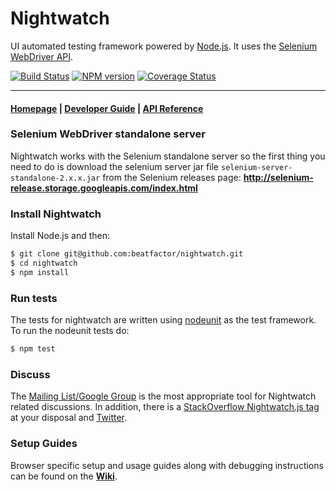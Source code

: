 # Nightwatch

UI automated testing framework powered by [Node.js](http://nodejs.org/). It uses the [Selenium WebDriver API](https://code.google.com/p/selenium/wiki/JsonWireProtocol).

[![Build Status](https://travis-ci.org/beatfactor/nightwatch.png?branch=master)](https://travis-ci.org/beatfactor/nightwatch) [![NPM version](https://badge.fury.io/js/nightwatch.png)](http://badge.fury.io/js/nightwatch) [![Coverage Status](https://coveralls.io/repos/beatfactor/nightwatch/badge.png?branch=master)](https://coveralls.io/r/beatfactor/nightwatch?branch=master)

***

#### [Homepage](http://nightwatchjs.org) | [Developer Guide](http://nightwatchjs.org/guide) | [API Reference](http://nightwatchjs.org/api)

### Selenium WebDriver standalone server
Nightwatch works with the Selenium standalone server so the first thing you need to do is download the selenium server jar file `selenium-server-standalone-2.x.x.jar` from the Selenium releases page:
**http://selenium-release.storage.googleapis.com/index.html**

### Install Nightwatch

Install Node.js and then:
```sh
$ git clone git@github.com:beatfactor/nightwatch.git
$ cd nightwatch
$ npm install
```

### Run tests
The tests for nightwatch are written using [nodeunit](https://github.com/caolan/nodeunit) as the test framework. To run the nodeunit tests do:
```sh
$ npm test
```

### Discuss
The [Mailing List/Google Group](https://groups.google.com/forum/#!forum/nightwatchjs) is the most appropriate tool for Nightwatch related discussions. In addition, there is a [StackOverflow Nightwatch.js tag](http://stackoverflow.com/questions/tagged/nightwatch.js) at your disposal and [Twitter](https://twitter.com/nightwatchjs).

### Setup Guides
Browser specific setup and usage guides along with debugging instructions can be found on the [**Wiki**](https://github.com/beatfactor/nightwatch/wiki).